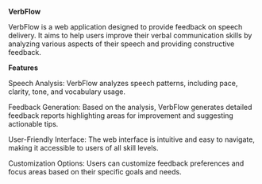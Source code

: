

**VerbFlow**

VerbFlow is a web application designed to provide feedback on speech delivery. It aims to help users improve their verbal communication skills by analyzing various aspects of their speech and providing constructive feedback.

**Features**

Speech Analysis: VerbFlow analyzes speech patterns, including pace, clarity, tone, and vocabulary usage.

Feedback Generation: Based on the analysis, VerbFlow generates detailed feedback reports highlighting areas for improvement and suggesting actionable tips.

User-Friendly Interface: The web interface is intuitive and easy to navigate, making it accessible to users of all skill levels.

Customization Options: Users can customize feedback preferences and focus areas based on their specific goals and needs.
